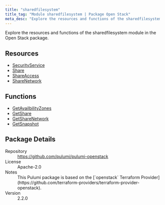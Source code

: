 ```yaml
---
title: "sharedfilesystem"
title_tag: "Module sharedfilesystem | Package Open Stack"
meta_desc: "Explore the resources and functions of the sharedfilesystem module in the Open Stack package."
---
```


<!-- WARNING: this file was generated by Pulumi Docs Generator. -->
<!-- Do not edit by hand unless you're certain you know what you are doing! -->

Explore the resources and functions of the sharedfilesystem module in the Open Stack package.

<h2 id="resources">Resources</h2>
<ul class="api">
    <li><a href="securityservice" title="SecurityService"><span class="symbol resource"></span>SecurityService</a></li>
    <li><a href="share" title="Share"><span class="symbol resource"></span>Share</a></li>
    <li><a href="shareaccess" title="ShareAccess"><span class="symbol resource"></span>ShareAccess</a></li>
    <li><a href="sharenetwork" title="ShareNetwork"><span class="symbol resource"></span>ShareNetwork</a></li>
</ul>

<h2 id="functions">Functions</h2>
<ul class="api">
    <li><a href="getavailbilityzones" title="GetAvailbilityZones"><span class="symbol function"></span>GetAvailbilityZones</a></li>
    <li><a href="getshare" title="GetShare"><span class="symbol function"></span>GetShare</a></li>
    <li><a href="getsharenetwork" title="GetShareNetwork"><span class="symbol function"></span>GetShareNetwork</a></li>
    <li><a href="getsnapshot" title="GetSnapshot"><span class="symbol function"></span>GetSnapshot</a></li>
</ul>

<h2 id="package-details">Package Details</h2>
<dl class="package-details">
	<dt>Repository</dt>
	<dd><a href="https://github.com/pulumi/pulumi-openstack">https://github.com/pulumi/pulumi-openstack</a></dd>
	<dt>License</dt>
	<dd>Apache-2.0</dd>
	<dt>Notes</dt>
	<dd>This Pulumi package is based on the [`openstack` Terraform Provider](https://github.com/terraform-providers/terraform-provider-openstack).</dd>
	<dt>Version</dt>
	<dd>2.2.0</dd>
</dl>

